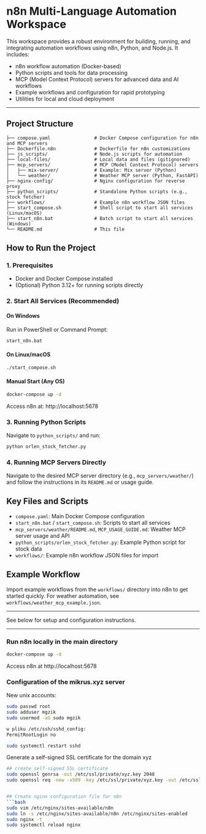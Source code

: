 # n8n Multi-Language Automation Workspace

This workspace provides a robust environment for building, running, and integrating automation workflows using n8n, Python, and Node.js. It includes:
- n8n workflow automation (Docker-based)
- Python scripts and tools for data processing
- MCP (Model Context Protocol) servers for advanced data and AI workflows
- Example workflows and configuration for rapid prototyping
- Utilities for local and cloud deployment


---

## Project Structure

```
├── compose.yaml                # Docker Compose configuration for n8n and MCP servers
├── Dockerfile.n8n              # Dockerfile for n8n customizations
├── js_scripts/                 # Node.js scripts for automation
├── local-files/                # Local data and files (gitignored)
├── mcp_servers/                # MCP (Model Context Protocol) servers
│   ├── mix-server/             # Example: Mix server (Python)
│   └── weather/                # Weather MCP server (Python, FastAPI)
├── nginx-config/               # Nginx configuration for reverse proxy
├── python_scripts/             # Standalone Python scripts (e.g., stock fetcher)
├── workflows/                  # Example n8n workflow JSON files
├── start_compose.sh            # Shell script to start all services (Linux/macOS)
├── start_n8n.bat               # Batch script to start all services (Windows)
└── README.md                   # This file
```

## How to Run the Project

### 1. Prerequisites
- Docker and Docker Compose installed
- (Optional) Python 3.12+ for running scripts directly

### 2. Start All Services (Recommended)

#### On Windows
Run in PowerShell or Command Prompt:
```bat
start_n8n.bat
```

#### On Linux/macOS
```bash
./start_compose.sh
```

#### Manual Start (Any OS)
```bash
docker-compose up -d
```

Access n8n at: http://localhost:5678

### 3. Running Python Scripts
Navigate to `python_scripts/` and run:
```bash
python orlen_stock_fetcher.py
```

### 4. Running MCP Servers Directly
Navigate to the desired MCP server directory (e.g., `mcp_servers/weather/`) and follow the instructions in its `README.md` or usage guide.

## Key Files and Scripts

- `compose.yaml`: Main Docker Compose configuration
- `start_n8n.bat` / `start_compose.sh`: Scripts to start all services
- `mcp_servers/weather/README.md`, `MCP_USAGE_GUIDE.md`: Weather MCP server usage and API
- `python_scripts/orlen_stock_fetcher.py`: Example Python script for stock data
- `workflows/`: Example n8n workflow JSON files for import

## Example Workflow

Import example workflows from the `workflows/` directory into n8n to get started quickly. For weather automation, see `workflows/weather_mcp_example.json`.

---

See below for setup and configuration instructions.

---

### Run n8n locally in the main directory
```bash
docker-compose up -d 
```

Access n8n at http://localhost:5678


### Configuration of the mikrus.xyz server
New unix accounts:
```bash
sudo passwd root
sudo adduser mgzik
sudo usermod -aG sudo mgzik

w pliku /etc/ssh/sshd_config:
PermitRootLogin no

sudo systemctl restart sshd
```


Generate a self-signed SSL certificate for the domain xyz
```bash
## create self-signed SSL certificate
sudo openssl genrsa -out /etc/ssl/private/xyz.key 2048
sudo openssl req -new -x509 -key /etc/ssl/private/xyz.key -out /etc/ssl/certs/xyz.crt -days 760


## Create nginx configuration file for n8n
```bash
sudo vim /etc/nginx/sites-available/n8n
sudo ln -s /etc/nginx/sites-available/n8n /etc/nginx/sites-enabled
sudo nginx -t
sudo systemctl reload nginx
```
